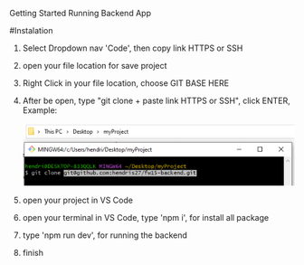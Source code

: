 Getting Started Running Backend App

#Instalation
1. Select Dropdown nav 'Code', then copy link HTTPS or SSH
2. open your file location for save project
3. Right Click in your file location, choose GIT BASE HERE
4. After be open, type "git clone + paste link HTTPS or SSH", click ENTER, Example:
   
   ![alt text](https://github.com/hendris27/fw15-backend/blob/main/uploads/git%20terminal.PNG?raw=true)
   
6. open your project in VS Code
7. open your terminal in VS Code, type 'npm i', for install all package
8. type 'npm run dev', for running the backend
9. finish
